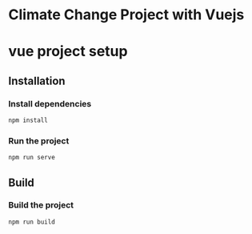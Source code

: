 # Climate Change Project with Vuejs
# vue project setup


## Installation


### Install dependencies


```bash
npm install
```


### Run the project


```bash
npm run serve
```

## Build


### Build the project


```bash
npm run build
```

